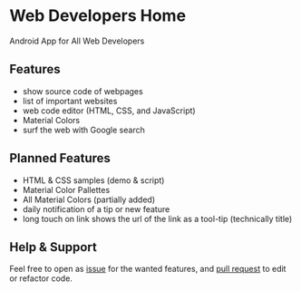 # Web Developers Home
Android App for All Web Developers

## Features
- show source code of webpages
- list of important websites
- web code editor (HTML, CSS, and JavaScript)
- Material Colors
- surf the web with Google search

## Planned Features
- HTML & CSS samples (demo & script)
- Material Color Pallettes
- All Material Colors (partially added)
- daily notification of a tip or new feature
- long touch on link shows the url of the link as a tool-tip (technically title)

## Help & Support
Feel free to open as [issue](./issues) for the wanted features, and [pull request](./pulls) to edit or refactor code.

